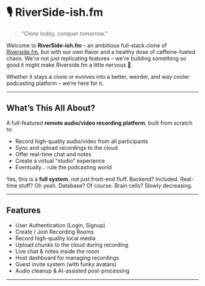 # 🎙️ RiverSide-ish.fm

> _"Clone today, conquer tomorrow."_  

Welcome to **RiverSide-ish.fm** – an ambitious full-stack clone of [Riverside.fm](https://riverside.fm), but with our own flavor and a healthy dose of caffeine-fueled chaos. We're not just replicating features – we're building something so good it might make Riverside.fm a little nervous 👀.

Whether it stays a clone or evolves into a better, weirder, and way cooler podcasting platform – we’re here for it.

---

## What’s This All About?

A full-featured **remote audio/video recording platform**, built from scratch to:

- Record high-quality audio/video from all participants
- Sync and upload recordings to the cloud
- Offer real-time chat and notes
- Create a virtual “studio” experience
- Eventually... rule the podcasting world

Yes, this is a **full system**, not just front-end fluff. Backend? Included. Real-time stuff? Oh yeah. Database? Of course. Brain cells? Slowly decreasing.

---



##  Features

- User Authentication (Login, Signup)
- Create / Join Recording Rooms
- Record high-quality local media
- Upload chunks to the cloud during recording
- Live chat & notes inside the room
- Host dashboard for managing recordings
- Guest invite system (with funky avatars)
- Audio cleanup & AI-assisted post-processing

---

